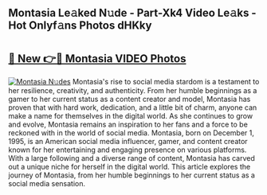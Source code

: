 ## Montasia Le𝚊ked N𝚞de - Part-Xk4 Video Le𝚊ks - Hot Onlyf𝚊ns Photos dHKky

# <h2><a href="http://ab62086.deff.icu/?id=Montasia">🔗 New 👉🔴 Montasia VIDEO Photos</a></h2>

[![Montasia N𝚞des](https://i.imgur.com/rIISA9y.gif)](http://ab62086.deff.icu/?id=Montasia)
Montasia's rise to social media stardom is a testament to her resilience, creativity, and authenticity. From her humble beginnings as a gamer to her current status as a content creator and model, Montasia has proven that with hard work, dedication, and a little bit of charm, anyone can make a name for themselves in the digital world. As she continues to grow and evolve, Montasia remains an inspiration to her fans and a force to be reckoned with in the world of social media. Montasia, born on December 1, 1995, is an American social media influencer, gamer, and content creator known for her entertaining and engaging presence on various platforms. With a large following and a diverse range of content, Montasia has carved out a unique niche for herself in the digital world. This article explores the journey of Montasia, from her humble beginnings to her current status as a social media sensation.
